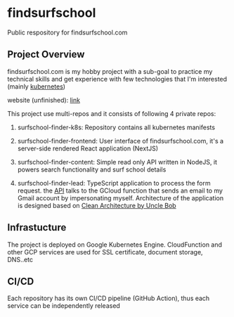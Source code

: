 # findsurfschool
Public respository for findsurfschool.com 


## Project Overview
findsurfschool.com is my hobby project with a sub-goal to practice my technical skills and get experience with few technologies that I'm interested (mainly [kubernetes](https://kubernetes.io/)) 

website (unfinished): [link](https://www.findsurfschool.com)

This project use multi-repos and it consists of following 4 private repos:

1. surfschool-finder-k8s: Repository contains all kubernetes manifests

2. surfschool-finder-frontend: User interface of findsurfschool.com, it's a server-side rendered React application (NextJS)

3. surfschool-finder-content: Simple read only API written in NodeJS, it powers search functionality and surf school details

4. surfschool-finder-lead: TypeScript application to process the form request. the [API](https://api.findsurfschool.com/leadservice/api-docs/) talks to the GCloud function that sends an email to my Gmail account by impersonating myself. Architecture of the application is designed based on [Clean Architecture by Uncle Bob](https://blog.cleancoder.com/uncle-bob/2012/08/13/the-clean-architecture.html)


## Infrastucture
The project is deployed on Google Kubernetes Engine. CloudFunction and other GCP services are used for SSL certificate, document storage, DNS..etc

## CI/CD
Each repository has its own CI/CD pipeline (GitHub Action), thus each service can be independently released

